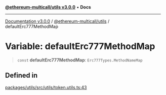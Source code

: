 [**@ethereum-multicall/utils v3.0.0**](../README.md) • **Docs**

***

[Documentation v3.0.0](../../../packages.md) / [@ethereum-multicall/utils](../README.md) / defaultErc777MethodMap

# Variable: defaultErc777MethodMap

> `const` **defaultErc777MethodMap**: `Erc777Types.MethodNameMap`

## Defined in

[packages/utils/src/utils/token.utils.ts:43](https://github.com/niZmosis/ethereum-multicall/blob/68ee699eca0cd184d8f0b7213bb6f4fe15a011a1/packages/utils/src/utils/token.utils.ts#L43)
